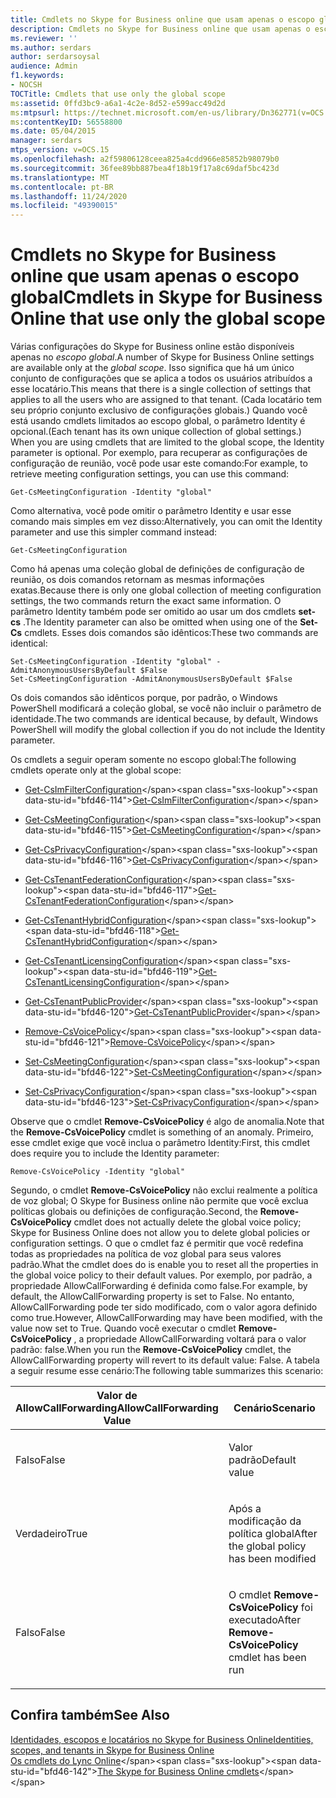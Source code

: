 ```yaml
---
title: Cmdlets no Skype for Business online que usam apenas o escopo global
description: Cmdlets no Skype for Business online que usam apenas o escopo global.
ms.reviewer: ''
ms.author: serdars
author: serdarsoysal
audience: Admin
f1.keywords:
- NOCSH
TOCTitle: Cmdlets that use only the global scope
ms:assetid: 0ffd3bc9-a6a1-4c2e-8d52-e599acc49d2d
ms:mtpsurl: https://technet.microsoft.com/en-us/library/Dn362771(v=OCS.15)
ms:contentKeyID: 56558800
ms.date: 05/04/2015
manager: serdars
mtps_version: v=OCS.15
ms.openlocfilehash: a2f59806128ceea825a4cdd966e85852b98079b0
ms.sourcegitcommit: 36fee89bb887bea4f18b19f17a8c69daf5bc423d
ms.translationtype: MT
ms.contentlocale: pt-BR
ms.lasthandoff: 11/24/2020
ms.locfileid: "49390015"
---
```

# <a name="cmdlets-in-skype-for-business-online-that-use-only-the-global-scope"></a><span data-ttu-id="bfd46-103">Cmdlets no Skype for Business online que usam apenas o escopo global</span><span class="sxs-lookup"><span data-stu-id="bfd46-103">Cmdlets in Skype for Business Online that use only the global scope</span></span>

 


<span data-ttu-id="bfd46-104">Várias configurações do Skype for Business online estão disponíveis apenas no *escopo global*.</span><span class="sxs-lookup"><span data-stu-id="bfd46-104">A number of Skype for Business Online settings are available only at the *global scope*.</span></span> <span data-ttu-id="bfd46-105">Isso significa que há um único conjunto de configurações que se aplica a todos os usuários atribuídos a esse locatário.</span><span class="sxs-lookup"><span data-stu-id="bfd46-105">This means that there is a single collection of settings that applies to all the users who are assigned to that tenant.</span></span> <span data-ttu-id="bfd46-106">(Cada locatário tem seu próprio conjunto exclusivo de configurações globais.) Quando você está usando cmdlets limitados ao escopo global, o parâmetro Identity é opcional.</span><span class="sxs-lookup"><span data-stu-id="bfd46-106">(Each tenant has its own unique collection of global settings.) When you are using cmdlets that are limited to the global scope, the Identity parameter is optional.</span></span> <span data-ttu-id="bfd46-107">Por exemplo, para recuperar as configurações de configuração de reunião, você pode usar este comando:</span><span class="sxs-lookup"><span data-stu-id="bfd46-107">For example, to retrieve meeting configuration settings, you can use this command:</span></span>

    Get-CsMeetingConfiguration -Identity "global"

<span data-ttu-id="bfd46-108">Como alternativa, você pode omitir o parâmetro Identity e usar esse comando mais simples em vez disso:</span><span class="sxs-lookup"><span data-stu-id="bfd46-108">Alternatively, you can omit the Identity parameter and use this simpler command instead:</span></span>

    Get-CsMeetingConfiguration

<span data-ttu-id="bfd46-109">Como há apenas uma coleção global de definições de configuração de reunião, os dois comandos retornam as mesmas informações exatas.</span><span class="sxs-lookup"><span data-stu-id="bfd46-109">Because there is only one global collection of meeting configuration settings, the two commands return the exact same information.</span></span> <span data-ttu-id="bfd46-110">O parâmetro Identity também pode ser omitido ao usar um dos cmdlets **set-cs** .</span><span class="sxs-lookup"><span data-stu-id="bfd46-110">The Identity parameter can also be omitted when using one of the **Set-Cs** cmdlets.</span></span> <span data-ttu-id="bfd46-111">Esses dois comandos são idênticos:</span><span class="sxs-lookup"><span data-stu-id="bfd46-111">These two commands are identical:</span></span>

    Set-CsMeetingConfiguration -Identity "global" -AdmitAnonymousUsersByDefault $False
    Set-CsMeetingConfiguration -AdmitAnonymousUsersByDefault $False

<span data-ttu-id="bfd46-112">Os dois comandos são idênticos porque, por padrão, o Windows PowerShell modificará a coleção global, se você não incluir o parâmetro de identidade.</span><span class="sxs-lookup"><span data-stu-id="bfd46-112">The two commands are identical because, by default, Windows PowerShell will modify the global collection if you do not include the Identity parameter.</span></span>

<span data-ttu-id="bfd46-113">Os cmdlets a seguir operam somente no escopo global:</span><span class="sxs-lookup"><span data-stu-id="bfd46-113">The following cmdlets operate only at the global scope:</span></span>

  - <span data-ttu-id="bfd46-114">[Get-CsImFilterConfiguration](https://technet.microsoft.com/library/gg398980\(v=ocs.15\))</span><span class="sxs-lookup"><span data-stu-id="bfd46-114">[Get-CsImFilterConfiguration](https://technet.microsoft.com/library/gg398980\(v=ocs.15\))</span></span>

  - <span data-ttu-id="bfd46-115">[Get-CsMeetingConfiguration](https://technet.microsoft.com/library/gg425875\(v=ocs.15\))</span><span class="sxs-lookup"><span data-stu-id="bfd46-115">[Get-CsMeetingConfiguration](https://technet.microsoft.com/library/gg425875\(v=ocs.15\))</span></span>

  - <span data-ttu-id="bfd46-116">[Get-CsPrivacyConfiguration](https://technet.microsoft.com/library/gg413002\(v=ocs.15\))</span><span class="sxs-lookup"><span data-stu-id="bfd46-116">[Get-CsPrivacyConfiguration](https://technet.microsoft.com/library/gg413002\(v=ocs.15\))</span></span>

  - <span data-ttu-id="bfd46-117">[Get-CsTenantFederationConfiguration](https://technet.microsoft.com/library/jj994072\(v=ocs.15\))</span><span class="sxs-lookup"><span data-stu-id="bfd46-117">[Get-CsTenantFederationConfiguration](https://technet.microsoft.com/library/jj994072\(v=ocs.15\))</span></span>

  - <span data-ttu-id="bfd46-118">[Get-CsTenantHybridConfiguration](https://technet.microsoft.com/library/jj994034\(v=ocs.15\))</span><span class="sxs-lookup"><span data-stu-id="bfd46-118">[Get-CsTenantHybridConfiguration](https://technet.microsoft.com/library/jj994034\(v=ocs.15\))</span></span>

  - <span data-ttu-id="bfd46-119">[Get-CsTenantLicensingConfiguration](https://technet.microsoft.com/library/dn362770\(v=ocs.15\))</span><span class="sxs-lookup"><span data-stu-id="bfd46-119">[Get-CsTenantLicensingConfiguration](https://technet.microsoft.com/library/dn362770\(v=ocs.15\))</span></span>

  - <span data-ttu-id="bfd46-120">[Get-CsTenantPublicProvider](https://technet.microsoft.com/library/jj994016\(v=ocs.15\))</span><span class="sxs-lookup"><span data-stu-id="bfd46-120">[Get-CsTenantPublicProvider](https://technet.microsoft.com/library/jj994016\(v=ocs.15\))</span></span>

  - <span data-ttu-id="bfd46-121">[Remove-CsVoicePolicy](https://technet.microsoft.com/library/gg398309\(v=ocs.15\))</span><span class="sxs-lookup"><span data-stu-id="bfd46-121">[Remove-CsVoicePolicy](https://technet.microsoft.com/library/gg398309\(v=ocs.15\))</span></span>

  - <span data-ttu-id="bfd46-122">[Set-CsMeetingConfiguration](https://technet.microsoft.com/library/gg398648\(v=ocs.15\))</span><span class="sxs-lookup"><span data-stu-id="bfd46-122">[Set-CsMeetingConfiguration](https://technet.microsoft.com/library/gg398648\(v=ocs.15\))</span></span>

  - <span data-ttu-id="bfd46-123">[Set-CsPrivacyConfiguration](https://technet.microsoft.com/library/gg398484\(v=ocs.15\))</span><span class="sxs-lookup"><span data-stu-id="bfd46-123">[Set-CsPrivacyConfiguration](https://technet.microsoft.com/library/gg398484\(v=ocs.15\))</span></span>

<span data-ttu-id="bfd46-124">Observe que o cmdlet **Remove-CsVoicePolicy** é algo de anomalia.</span><span class="sxs-lookup"><span data-stu-id="bfd46-124">Note that the **Remove-CsVoicePolicy** cmdlet is something of an anomaly.</span></span> <span data-ttu-id="bfd46-125">Primeiro, esse cmdlet exige que você inclua o parâmetro Identity:</span><span class="sxs-lookup"><span data-stu-id="bfd46-125">First, this cmdlet does require you to include the Identity parameter:</span></span>

    Remove-CsVoicePolicy -Identity "global"

<span data-ttu-id="bfd46-126">Segundo, o cmdlet **Remove-CsVoicePolicy** não exclui realmente a política de voz global; O Skype for Business online não permite que você exclua políticas globais ou definições de configuração.</span><span class="sxs-lookup"><span data-stu-id="bfd46-126">Second, the **Remove-CsVoicePolicy** cmdlet does not actually delete the global voice policy; Skype for Business Online does not allow you to delete global policies or configuration settings.</span></span> <span data-ttu-id="bfd46-127">O que o cmdlet faz é permitir que você redefina todas as propriedades na política de voz global para seus valores padrão.</span><span class="sxs-lookup"><span data-stu-id="bfd46-127">What the cmdlet does do is enable you to reset all the properties in the global voice policy to their default values.</span></span> <span data-ttu-id="bfd46-128">Por exemplo, por padrão, a propriedade AllowCallForwarding é definida como false.</span><span class="sxs-lookup"><span data-stu-id="bfd46-128">For example, by default, the AllowCallForwarding property is set to False.</span></span> <span data-ttu-id="bfd46-129">No entanto, AllowCallForwarding pode ter sido modificado, com o valor agora definido como true.</span><span class="sxs-lookup"><span data-stu-id="bfd46-129">However, AllowCallForwarding may have been modified, with the value now set to True.</span></span> <span data-ttu-id="bfd46-130">Quando você executar o cmdlet **Remove-CsVoicePolicy** , a propriedade AllowCallForwarding voltará para o valor padrão: false.</span><span class="sxs-lookup"><span data-stu-id="bfd46-130">When you run the **Remove-CsVoicePolicy** cmdlet, the AllowCallForwarding property will revert to its default value: False.</span></span> <span data-ttu-id="bfd46-131">A tabela a seguir resume esse cenário:</span><span class="sxs-lookup"><span data-stu-id="bfd46-131">The following table summarizes this scenario:</span></span>


<table>
<colgroup>
<col style="width: 50%" />
<col style="width: 50%" />
</colgroup>
<thead>
<tr class="header">
<th><span data-ttu-id="bfd46-132">Valor de AllowCallForwarding</span><span class="sxs-lookup"><span data-stu-id="bfd46-132">AllowCallForwarding Value</span></span></th>
<th><span data-ttu-id="bfd46-133">Cenário</span><span class="sxs-lookup"><span data-stu-id="bfd46-133">Scenario</span></span></th>
</tr>
</thead>
<tbody>
<tr class="odd">
<td><p><span data-ttu-id="bfd46-134">Falso</span><span class="sxs-lookup"><span data-stu-id="bfd46-134">False</span></span></p></td>
<td><p><span data-ttu-id="bfd46-135">Valor padrão</span><span class="sxs-lookup"><span data-stu-id="bfd46-135">Default value</span></span></p></td>
</tr>
<tr class="even">
<td><p><span data-ttu-id="bfd46-136">Verdadeiro</span><span class="sxs-lookup"><span data-stu-id="bfd46-136">True</span></span></p></td>
<td><p><span data-ttu-id="bfd46-137">Após a modificação da política global</span><span class="sxs-lookup"><span data-stu-id="bfd46-137">After the global policy has been modified</span></span></p></td>
</tr>
<tr class="odd">
<td><p><span data-ttu-id="bfd46-138">Falso</span><span class="sxs-lookup"><span data-stu-id="bfd46-138">False</span></span></p></td>
<td><p><span data-ttu-id="bfd46-139">O cmdlet <strong>Remove-CsVoicePolicy</strong> foi executado</span><span class="sxs-lookup"><span data-stu-id="bfd46-139">After <strong>Remove-CsVoicePolicy</strong> cmdlet has been run</span></span></p></td>
</tr>
</tbody>
</table>


## <a name="see-also"></a><span data-ttu-id="bfd46-140">Confira também</span><span class="sxs-lookup"><span data-stu-id="bfd46-140">See Also</span></span>


[<span data-ttu-id="bfd46-141">Identidades, escopos e locatários no Skype for Business Online</span><span class="sxs-lookup"><span data-stu-id="bfd46-141">Identities, scopes, and tenants in Skype for Business Online</span></span>](identities-scopes-and-tenants-in-skype-for-business-online.md)  
<span data-ttu-id="bfd46-142">[Os cmdlets do Lync Online](https://technet.microsoft.com/library/dn362817\(v=ocs.15\))</span><span class="sxs-lookup"><span data-stu-id="bfd46-142">[The Skype for Business Online cmdlets](https://technet.microsoft.com/library/dn362817\(v=ocs.15\))</span></span>

